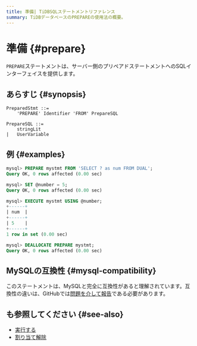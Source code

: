 ```yaml
---
title: 準備| TiDBSQLステートメントリファレンス
summary: TiDBデータベースのPREPAREの使用法の概要。
---
```


# 準備 {#prepare}

`PREPARE`ステートメントは、サーバー側のプリペアドステートメントへのSQLインターフェイスを提供します。

## あらすじ {#synopsis}

```ebnf+diagram
PreparedStmt ::=
    'PREPARE' Identifier 'FROM' PrepareSQL

PrepareSQL ::=
    stringLit
|   UserVariable
```

## 例 {#examples}

```sql
mysql> PREPARE mystmt FROM 'SELECT ? as num FROM DUAL';
Query OK, 0 rows affected (0.00 sec)

mysql> SET @number = 5;
Query OK, 0 rows affected (0.00 sec)

mysql> EXECUTE mystmt USING @number;
+------+
| num  |
+------+
| 5    |
+------+
1 row in set (0.00 sec)

mysql> DEALLOCATE PREPARE mystmt;
Query OK, 0 rows affected (0.00 sec)
```

## MySQLの互換性 {#mysql-compatibility}

このステートメントは、MySQLと完全に互換性があると理解されています。互換性の違いは、GitHubでは[問題を介して報告](https://github.com/pingcap/tidb/issues/new/choose)である必要があります。

## も参照してください {#see-also}

-   [実行する](/sql-statements/sql-statement-execute.md)
-   [割り当て解除](/sql-statements/sql-statement-deallocate.md)
